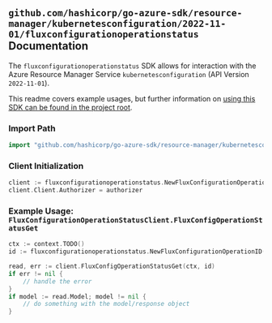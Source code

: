 
## `github.com/hashicorp/go-azure-sdk/resource-manager/kubernetesconfiguration/2022-11-01/fluxconfigurationoperationstatus` Documentation

The `fluxconfigurationoperationstatus` SDK allows for interaction with the Azure Resource Manager Service `kubernetesconfiguration` (API Version `2022-11-01`).

This readme covers example usages, but further information on [using this SDK can be found in the project root](https://github.com/hashicorp/go-azure-sdk/tree/main/docs).

### Import Path

```go
import "github.com/hashicorp/go-azure-sdk/resource-manager/kubernetesconfiguration/2022-11-01/fluxconfigurationoperationstatus"
```


### Client Initialization

```go
client := fluxconfigurationoperationstatus.NewFluxConfigurationOperationStatusClientWithBaseURI("https://management.azure.com")
client.Client.Authorizer = authorizer
```


### Example Usage: `FluxConfigurationOperationStatusClient.FluxConfigOperationStatusGet`

```go
ctx := context.TODO()
id := fluxconfigurationoperationstatus.NewFluxConfigurationOperationID("12345678-1234-9876-4563-123456789012", "example-resource-group", "providerValue", "clusterResourceValue", "clusterValue", "fluxConfigurationValue", "operationIdValue")

read, err := client.FluxConfigOperationStatusGet(ctx, id)
if err != nil {
	// handle the error
}
if model := read.Model; model != nil {
	// do something with the model/response object
}
```

